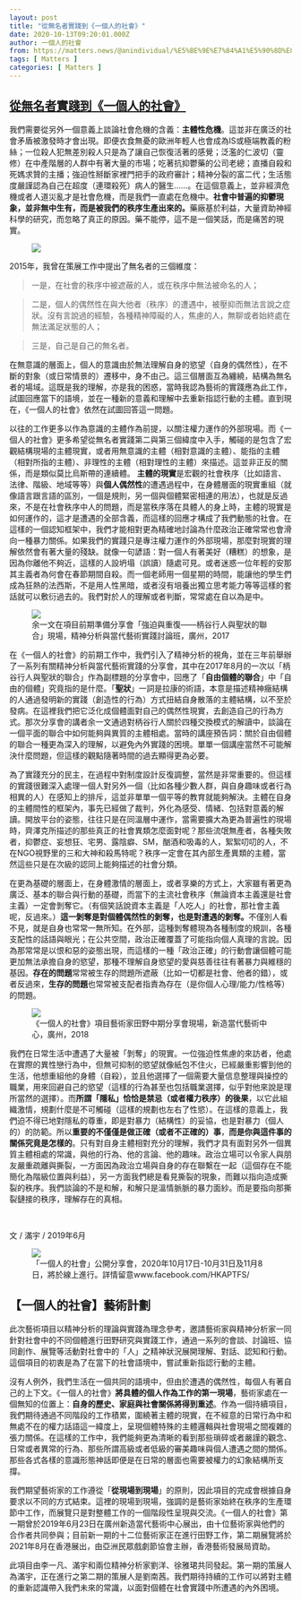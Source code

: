 ```yaml
---
layout: post
title: "從無名者實踐到《一個人的社會》"
date: 2020-10-13T09:20:01.000Z
author: 一個人的社會
from: https://matters.news/@anindividual/%E5%BE%9E%E7%84%A1%E5%90%8D%E8%80%85%E5%AF%A6%E8%B8%90%E5%88%B0-%E4%B8%80%E5%80%8B%E4%BA%BA%E7%9A%84%E7%A4%BE%E6%9C%83-bafyreiefrif2tacrydmarcqpvv46um66c7g6bw4didkbhnbiwv336hqray
tags: [ Matters ]
categories: [ Matters ]
---
```

<!--1602580801000-->
[從無名者實踐到《一個人的社會》](https://matters.news/@anindividual/%E5%BE%9E%E7%84%A1%E5%90%8D%E8%80%85%E5%AF%A6%E8%B8%90%E5%88%B0-%E4%B8%80%E5%80%8B%E4%BA%BA%E7%9A%84%E7%A4%BE%E6%9C%83-bafyreiefrif2tacrydmarcqpvv46um66c7g6bw4didkbhnbiwv336hqray)
------

<div>
<p>我們需要從另外一個意義上談論社會危機的含義：<strong>主體性危機</strong>。這並非在廣泛的社會矛盾被激發時才會出現。即便衣食無憂的歐洲年輕人也會成為IS或極端教義的粉絲；一位殺人犯無差別殺人只是為了讓自己恢復活著的感覺；泛濫的仁波切（靈修）在中產階層的人群中有著大量的市場；吃著抗抑鬱藥的公司老總；直播自殺和死媽求贊的主播；強迫性掰斷家裡門把手的政府審計；精神分裂的富二代；生活態度嚴謹認為自己在超度（連環殺死）病人的醫生……。在這個意義上，並非經濟危機或者人道災亂才是社會危機，而是我們一直處在危機中。<strong>社會中普遍的抑鬱現象，並非無中生有，而是被我們的秩序生產出來的。</strong>藥廠基於利益，大量資助神經科學的研究，而忽略了真正的原因。藥不能停，這不是一個笑話，而是痛苦的現實。</p><figure class="image"><img src="https://assets.matters.news/embed/2f893285-9c62-460f-b7f0-147f0d9f77d6.jpeg" data-asset-id="2f893285-9c62-460f-b7f0-147f0d9f77d6" referrerpolicy="no-referrer"><figcaption><span></span></figcaption></figure><p>2015年，我曾在策展工作中提出了無名者的三個維度：</p><blockquote>一是，在社會的秩序中被遮蔽的人，或在秩序中無法被命名的人；</blockquote><blockquote>二是，個人的偶然性在與大他者（秩序）的遭遇中，被壓抑而無法言說之症狀。沒有言說過的經驗，各種精神障礙的人，焦慮的人，無聊或者始終處在無法滿足狀態的人；</blockquote><blockquote>三是，自己是自己的無名者。</blockquote><p>在無意識的層面上，個人的意識由於無法理解自身的慾望（自身的偶然性），在不斷的對象（或日常情景的）遷移中，身不由己。這三個層面互為纏繞，結構為無名者的場域。這既是我的理解，亦是我的困惑，當時我認為藝術的實踐應為此工作，試圖回應當下的語境，並在一種新的意義和理解中去重新指認行動的主體。直到現在，《一個人的社會》依然在試圖回答這一問題。</p><p>以往的工作更多以作為意識的主體作為前提，以關注權力運作的外部現場。而《一個人的社會》更多希望從無名者實踐第二與第三個緯度中入手，觸碰的是包含了宏觀結構現場的主體現實，或者用無意識的主體（相對意識的主體）、能指的主體（相對所指的主體）、非理性的主體（相對理性的主體）來描述。這並非正反的關係，而是類似莫比烏斯帶的連續體。 <strong>主體的現實</strong>是宏觀的社會秩序（比如語言、法律、階級、地域等等）與<strong>個人偶然性</strong>的遭遇過程中，在身體層面的現實重組（就像語言跟言語的區別，一個是規則，另一個與個體緊密相連的用法），也就是反過來，不是在社會秩序中人的問題，而是當秩序落在具體人的身上時，主體的現實是如何運作的，這才是遭遇的全部含義，而這樣的回應才構成了我們動態的社會。在這樣的一個認知框架中，我們才能相對更為精確地討論為什麼政治正確常常也會滑向一種暴力關係。如果我們的實踐只是專注權力運作的外部現場，那麼對現實的理解依然會有著大量的殘缺。就像一句諺語：對一個人有著美好（糟糕）的想象，是因為你離他不夠近，這樣的人設坍塌（誤讀）隨處可見。或者迷惑一位年輕的安那其主義者為何會在春節期間自殺。而一個老師用一個星期的時間，能讓他的學生們成為狂熱的法西斯，不是用人性黑暗，或者沒有培養出獨立思考能力等等這樣的套話就可以敷衍過去的。我們對於人的理解或者判斷，常常處在自以為是中。</p><figure class="image"><img src="https://assets.matters.news/embed/d2c08b83-65cc-4e17-af43-668748a4848a.jpeg" data-asset-id="d2c08b83-65cc-4e17-af43-668748a4848a" referrerpolicy="no-referrer"><figcaption><span>余一文在項目前期準備分享會「強迫與重復——柄谷行人與聖狀的聯合」現場，精神分析與當代藝術實踐討論班，廣州，2017</span></figcaption></figure><p>在《一個人的社會》的前期工作中，我們引入了精神分析的視角，並在三年前舉辦了一系列有關精神分析與當代藝術實踐的分享會，其中在2017年8月的一次以「柄谷行人與聖狀的聯合」作為副標題的分享會中，回應了「<strong>自由個體的聯合</strong>」中「自由的個體」究竟指的是什麼。「<strong>聖狀</strong>」一詞是拉康的術語，本意是描述精神癥結構的人通過發明新的實踐（創造性的行為）方式扭結自身散落的主體結構，以不至於發病。在這裡我們把它泛化成個體面對自己的偶然性現實，去創造自己的行為方式。那次分享會的講者余一文通過對柄谷行人關於四種交換模式的解讀中，談論在一個平面的聯合中如何能夠與異質的主體相處。當時的講座預告詞：關於自由個體的聯合一種更為深入的理解，以避免內外實踐的困境。單單一個講座當然不可能解決什麼問題，但這樣的觀點隨著時間的過去顯得更為必要。</p><p>為了實踐充分的民主，在過程中對制度設計反復調整，當然是非常重要的。但這樣的實踐很難深入處理一個人對另外一個（比如各種少數人群，與自身趣味或者行為相異的人）在感知上的排斥，這並非單單一個平等的教育就能夠解決。主體在自身的主體間性的框架內，事先已經做了裁判，外化為感受、情緒、包括對意義的解讀。開放平台的姿態，往往只是在同溫層中運作，當需要擴大為更為普遍性的現場時，齊澤克所描述的那些真正的社會異類怎麼面對呢？那些流氓無產者，各種失敗者，抑鬱症、妄想狂、宅男、露陰癖、SM，酗酒和吸毒的人，絮絮叨叨的人，不在NGO視野里的三和大神和殺馬特呢？秩序一定會在其內部生產異類的主體，當然這些只是在次級的認同上能夠描述的社會分類。 </p><p>在更為基礎的層面上，在身體激情的層面上，或者享樂的方式上，大家雖有著更為廣泛、基本的聯合與行動的基礎，而當下的主流社會秩序（無論資本主義還是社會主義）一定會剝奪它。（有個笑話說資本主義是「人吃人」的社會，那社會主義呢，反過來。）<strong>這一剝奪是對個體偶然性的剝奪，也是對遭遇的剝奪。</strong>不僅別人看不見，就是自身也常常一無所知。在外部，這種剝奪體現為各種制度的規訓，各種支配性的話語與眼光；在公共空間，政治正確覆蓋了可能指向個人真理的言說。因為那常常是以恨和惡的姿態出現，而這樣的一種「政治正確」的行動會讓個體可能更加無法承擔自身的慾望，那種不理解自身慾望的愛與慈善往往有著暴力與維穩的基因。<strong>存在的問題</strong>常常被生存的問題所遮蔽（比如一切都是社會、他者的錯），或者反過來，<strong>生存的問題</strong>也常常被支配者指責為存在（是你個人心理/能力/性格等）的問題。</p><figure class="image"><img src="https://assets.matters.news/embed/65b17ccd-7988-43cd-a012-332aa9ef736c.jpeg" data-asset-id="65b17ccd-7988-43cd-a012-332aa9ef736c" referrerpolicy="no-referrer"><figcaption><span>《一個人的社會》項目藝術家田野中期分享會現場，新造當代藝術中心，廣州，2018</span></figcaption></figure><p>我們在日常生活中遭遇了大量被「剝奪」的現實。一位強迫性焦慮的來訪者，他處在實際的異性戀行為中，但無可抑制的慾望就像紙包不住火，已經嚴重影響到他的生活，他想重組他的身體（自殺），並且他選擇了一個需要大量信息整理與操控的職業，用來回避自己的慾望（這樣的行為甚至也包括職業選擇，似乎對他來說是理所當然的選擇）。而<strong>所謂「隱私」恰恰是禁忌（或者權力秩序）的後果</strong>，以它此組織激情，規劃什麼是不可觸碰（這樣的規劃也左右了性慾）。在這樣的意義上，我們迫不得已地對隱私的尊重，即是對暴力（結構性）的妥協，也是對暴力（個人的）的防範。所以<strong>重要的不僅僅是做正確（或者不正確的）事</strong>，<strong>而是你與這件事的關係究竟是怎樣的</strong>。只有對自身主體相對充分的理解，我們才具有面對另外一個異質主體相處的常識，與他的行為、他的言論、他的趣味。政治立場可以令家人與朋友嚴重疏離與撕裂，一方面因為政治立場與自身的存在聯繫在一起（這個存在不能簡化為階級位置與利益），另一方面我們總是看見撕裂的現象，而難以指向造成撕裂的秩序。我們談論的不是和解，和解只是溫情脈脈的暴力面紗。而是要指向那撕裂鏈接的秩序，理解存在的真相。</p><p><br></p><p>文 / 滿宇 / 2019年6月</p><figure class="image"><img src="https://assets.matters.news/embed/d0552dbe-084e-473d-a987-8859ab410331.jpeg" data-asset-id="d0552dbe-084e-473d-a987-8859ab410331" referrerpolicy="no-referrer"><figcaption><span>「一個人的社會」公開分享會，2020年10月17日-10月31日及11月8日，將於線上進行。詳情留意www.facebook.com/HKAPTFS/</span></figcaption></figure><h2>【一個人的社會】藝術計劃</h2><p>此次藝術項⽬以精神分析的理論與實踐為理念參考，邀請藝術家與精神分析家一同針對社會中的不同個體進行⽥野研究與實踐工作，通過一系列的會談、討論班、協同創作、展覽等活動對社會中的「⼈」之精神狀況展開理解、對話、認知和行動。這個項⽬的初衷是為了在當下的社會語境中，嘗試重新指認⾏動的主體。</p><p>沒有人例外，我們生活在一個共同的語境中，但由於遭遇的偶然性，每個人有著自己的上下文。《一個人的社會》<strong>將具體的個人作為工作的第一現場</strong>，藝術家處在一個無知的位置上：<strong>自身的歷史、家庭與社會關係將得到重述</strong>。作為一個持續項目，我們期待通過不同階段的工作積累，圍繞著主體的現實，在不經意的日常行為中和無處不在的權力話語這一緯度上，呈現個體特殊的主體邏輯與社會現場之間複雜的張力關係。在這樣的工作中，我們能夠更為清晰的看到那些瑣碎或者嚴謹的觀念、日常或者異常的行為、那些所謂高級或者低級的審美趣味與個人遭遇之間的關係。那些各式各樣的意識形態神話即便是在日常的層面也需要被權力的幻象結構所支撐。</p><p>我們期望藝術家的工作遵從「<strong>從現場到現場</strong>」的原則，因此項目的完成會根據自身要求以不同的方式結束。這裡的現場到現場，強調的是藝術家始終在秩序的生產環節中工作，而展覽只是對整體工作的一個階段性呈現與交流。《一個人的社會》第一期曾於2019年6月23日在廣州新造當代藝術中心展出，由十位藝術家與他們的合作者共同參與；目前新一期的十二位藝術家正在進行田野工作，第二期展覽將於2021年8月在香港展出，由亞洲民眾戲劇節協會主辦，香港藝術發展局資助。</p><p>此項目由李一凡、滿宇和兩位精神分析家劉洋、徐雅珺共同發起。第一期的策展人為滿宇，正在進行之第二期的策展人是劉南茜。我們期待持續的工作可以將對主體的重新認識帶入我們未來的常識，以面對個體在社會實踐中所遭遇的內外困境。  </p>
</div>
